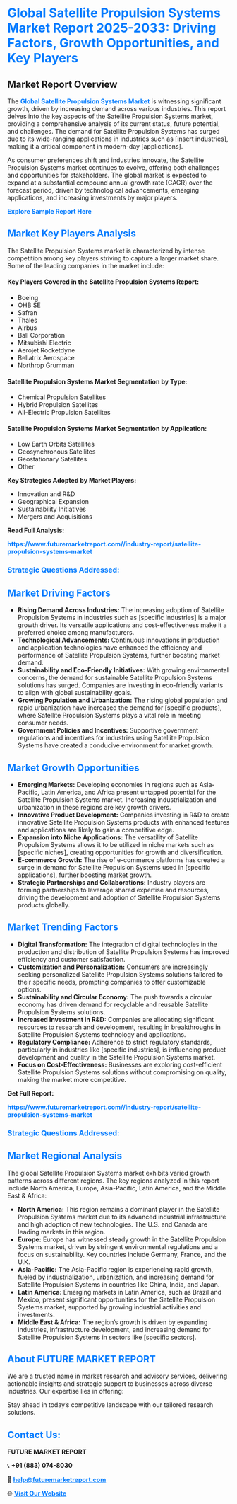 <h1 style="color: #007BFF;">Global Satellite Propulsion Systems Market Report 2025-2033: Driving Factors, Growth Opportunities, and Key Players</h1>

<section id="overview">
<h2>Market Report Overview</h2>
<p>The <a href="https://www.futuremarketreport.com//industry-report/satellite-propulsion-systems-market" style="color: #007BFF; text-decoration: none;"><strong>Global Satellite Propulsion Systems Market</strong></a> is witnessing significant growth, driven by increasing demand across various industries. This report delves into the key aspects of the Satellite Propulsion Systems market, providing a comprehensive analysis of its current status, future potential, and challenges. The demand for Satellite Propulsion Systems has surged due to its wide-ranging applications in industries such as [insert industries], making it a critical component in modern-day [applications].</p>
<p>As consumer preferences shift and industries innovate, the Satellite Propulsion Systems market continues to evolve, offering both challenges and opportunities for stakeholders. The global market is expected to expand at a substantial compound annual growth rate (CAGR) over the forecast period, driven by technological advancements, emerging applications, and increasing investments by major players.</p>
</section>

<section id="overview">
<p><a href="https://www.futuremarketreport.com//request-sample/reportId=51705" style="color: #007BFF; text-decoration: none;"><strong>Explore Sample Report Here</strong></a></p>
</section>

<section id="key-players">
<h2 style="color: #007BFF;">Market Key Players Analysis</h2>
<p>The Satellite Propulsion Systems market is characterized by intense competition among key players striving to capture a larger market share. Some of the leading companies in the market include:</p>
<h4>Key Players Covered in the Satellite Propulsion Systems Report:</h4>
<ul><li>Boeing</li><li>OHB SE</li><li>Safran</li><li>Thales</li><li>Airbus</li><li>Ball Corporation</li><li>Mitsubishi Electric</li><li>Aerojet Rocketdyne</li><li>Bellatrix Aerospace</li><li>Northrop Grumman</li></ul>
<h4>Satellite Propulsion Systems Market Segmentation by Type:</h4>
<ul><li>Chemical Propulsion Satellites</li><li>Hybrid Propulsion Satellites</li><li>All-Electric Propulsion Satellites</li></ul>

<h4>Satellite Propulsion Systems Market Segmentation by Application:</h4>
<ul><li>Low Earth Orbits Satellites</li><li>Geosynchronous Satellites</li><li>Geostationary Satellites</li><li>Other</li></ul>
<p><strong>Key Strategies Adopted by Market Players:</strong></p>
<ul>
<li>Innovation and R&D</li>
<li>Geographical Expansion</li>
<li>Sustainability Initiatives</li>
<li>Mergers and Acquisitions</li>
</ul>
</section>

<section>
<p><strong>Read Full Analysis: </strong></p><a href="https://www.futuremarketreport.com//industry-report/satellite-propulsion-systems-market" style="color: #007BFF; text-decoration: none;"><strong>https://www.futuremarketreport.com//industry-report/satellite-propulsion-systems-market</strong></a>
<h3 style="color: #007BFF;">Strategic Questions Addressed:</h3>
</section>

<section id="driving-factors">
<h2 style="color: #007BFF;">Market Driving Factors</h2>
<ul>
<li><strong>Rising Demand Across Industries:</strong> The increasing adoption of Satellite Propulsion Systems in industries such as [specific industries] is a major growth driver. Its versatile applications and cost-effectiveness make it a preferred choice among manufacturers.</li>
<li><strong>Technological Advancements:</strong> Continuous innovations in production and application technologies have enhanced the efficiency and performance of Satellite Propulsion Systems, further boosting market demand.</li>
<li><strong>Sustainability and Eco-Friendly Initiatives:</strong> With growing environmental concerns, the demand for sustainable Satellite Propulsion Systems solutions has surged. Companies are investing in eco-friendly variants to align with global sustainability goals.</li>
<li><strong>Growing Population and Urbanization:</strong> The rising global population and rapid urbanization have increased the demand for [specific products], where Satellite Propulsion Systems plays a vital role in meeting consumer needs.</li>
<li><strong>Government Policies and Incentives:</strong> Supportive government regulations and incentives for industries using Satellite Propulsion Systems have created a conducive environment for market growth.</li>
</ul>
</section>

<section id="growth-opportunities">
<h2 style="color: #007BFF;">Market Growth Opportunities</h2>
<ul>
<li><strong>Emerging Markets:</strong> Developing economies in regions such as Asia-Pacific, Latin America, and Africa present untapped potential for the Satellite Propulsion Systems market. Increasing industrialization and urbanization in these regions are key growth drivers.</li>
<li><strong>Innovative Product Development:</strong> Companies investing in R&D to create innovative Satellite Propulsion Systems products with enhanced features and applications are likely to gain a competitive edge.</li>
<li><strong>Expansion into Niche Applications:</strong> The versatility of Satellite Propulsion Systems allows it to be utilized in niche markets such as [specific niches], creating opportunities for growth and diversification.</li>
<li><strong>E-commerce Growth:</strong> The rise of e-commerce platforms has created a surge in demand for Satellite Propulsion Systems used in [specific applications], further boosting market growth.</li>
<li><strong>Strategic Partnerships and Collaborations:</strong> Industry players are forming partnerships to leverage shared expertise and resources, driving the development and adoption of Satellite Propulsion Systems products globally.</li>
</ul>
</section>

<section id="trending-factors">
<h2 style="color: #007BFF;">Market Trending Factors</h2>
<ul>
<li><strong>Digital Transformation:</strong> The integration of digital technologies in the production and distribution of Satellite Propulsion Systems has improved efficiency and customer satisfaction.</li>
<li><strong>Customization and Personalization:</strong> Consumers are increasingly seeking personalized Satellite Propulsion Systems solutions tailored to their specific needs, prompting companies to offer customizable options.</li>
<li><strong>Sustainability and Circular Economy:</strong> The push towards a circular economy has driven demand for recyclable and reusable Satellite Propulsion Systems solutions.</li>
<li><strong>Increased Investment in R&D:</strong> Companies are allocating significant resources to research and development, resulting in breakthroughs in Satellite Propulsion Systems technology and applications.</li>
<li><strong>Regulatory Compliance:</strong> Adherence to strict regulatory standards, particularly in industries like [specific industries], is influencing product development and quality in the Satellite Propulsion Systems market.</li>
<li><strong>Focus on Cost-Effectiveness:</strong> Businesses are exploring cost-efficient Satellite Propulsion Systems solutions without compromising on quality, making the market more competitive.</li>
</ul>
</section>

<section>
<p><strong>Get Full Report: </strong></p><a href="https://www.futuremarketreport.com//industry-report/satellite-propulsion-systems-market" style="color: #007BFF; text-decoration: none;"><strong>https://www.futuremarketreport.com//industry-report/satellite-propulsion-systems-market</strong></a>
<h3 style="color: #007BFF;">Strategic Questions Addressed:</h3>
</section>


<section id="regional-analysis">
<h2 style="color: #007BFF;">Market Regional Analysis</h2>
<p>The global Satellite Propulsion Systems market exhibits varied growth patterns across different regions. The key regions analyzed in this report include North America, Europe, Asia-Pacific, Latin America, and the Middle East & Africa:</p>
<ul>
<li><strong>North America:</strong> This region remains a dominant player in the Satellite Propulsion Systems market due to its advanced industrial infrastructure and high adoption of new technologies. The U.S. and Canada are leading markets in this region.</li>
<li><strong>Europe:</strong> Europe has witnessed steady growth in the Satellite Propulsion Systems market, driven by stringent environmental regulations and a focus on sustainability. Key countries include Germany, France, and the U.K.</li>
<li><strong>Asia-Pacific:</strong> The Asia-Pacific region is experiencing rapid growth, fueled by industrialization, urbanization, and increasing demand for Satellite Propulsion Systems in countries like China, India, and Japan.</li>
<li><strong>Latin America:</strong> Emerging markets in Latin America, such as Brazil and Mexico, present significant opportunities for the Satellite Propulsion Systems market, supported by growing industrial activities and investments.</li>
<li><strong>Middle East & Africa:</strong> The region’s growth is driven by expanding industries, infrastructure development, and increasing demand for Satellite Propulsion Systems in sectors like [specific sectors].</li>
</ul>
</section>

<footer>
<h2 style="color: #007BFF;">About FUTURE MARKET REPORT</h2>
<p>We are a trusted name in market research and advisory services, delivering actionable insights and strategic support to businesses across diverse industries. Our expertise lies in offering:</p>

<p>Stay ahead in today’s competitive landscape with our tailored research solutions.</p>

<h2 style="color: #007BFF;">Contact Us:</h2>
<p><strong>FUTURE MARKET REPORT</strong></p>
<p>📞 <strong>+91 (883) 074-8030</strong></p>
<p>📧 <strong><a href="mailto:help@futuremarketreport.com" style="color: #007BFF;">help@futuremarketreport.com</a></strong></p>
<p>🌐 <strong><a href="https://www.futuremarketreport.com/" style="color: #007BFF;">Visit Our Website</a></strong></p>
</footer>